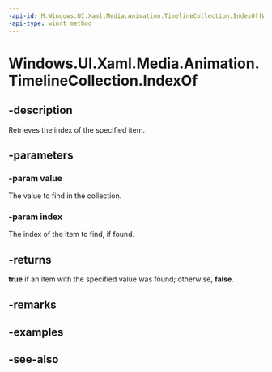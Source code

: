 ```yaml
---
-api-id: M:Windows.UI.Xaml.Media.Animation.TimelineCollection.IndexOf(Windows.UI.Xaml.Media.Animation.Timeline,System.UInt32@)
-api-type: winrt method
---
```


<!-- Method syntax
public bool IndexOf(Windows.UI.Xaml.Media.Animation.Timeline value, System.UInt32 index)
-->

# Windows.UI.Xaml.Media.Animation.TimelineCollection.IndexOf

## -description
Retrieves the index of the specified item.



## -parameters
### -param value
The value to find in the collection.

### -param index
The index of the item to find, if found.

## -returns
**true** if an item with the specified value was found; otherwise, **false**.

## -remarks

## -examples

## -see-also
